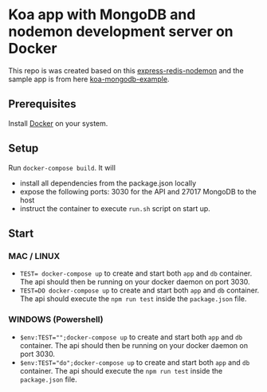 # Koa app with MongoDB and nodemon development server on Docker

This repo is was created based on this [express-redis-nodemon](https://github.com/b00giZm/docker-compose-nodejs-examples/tree/master/02-express-redis-nodemon/) and the sample app is from here [koa-mongodb-example](https://github.com/Elzair/koa-mongodb-example/).

## Prerequisites

Install [Docker](https://www.docker.com/) on your system.

## Setup

Run `docker-compose build`. It will

* install all dependencies from the package.json locally
* expose the following ports: 3030 for the API and 27017 MongoDB to the host
* instruct the container to execute `run.sh` script on start up.

## Start
### MAC / LINUX

* `TEST= docker-compose up` to create and start both `app` and `db` container. The api should then be running on your docker daemon on port 3030.  
* `TEST=DO docker-compose up` to create and start both `app` and `db` container. The api should execute the `npm run test` inside the `package.json` file.  

### WINDOWS (Powershell)

* `$env:TEST="";docker-compose up` to create and start both `app` and `db` container. The api should then be running on your docker daemon on port 3030.  
* `$env:TEST="do";docker-compose up` to create and start both `app` and `db` container. The api should execute the `npm run test` inside the `package.json` file.  
